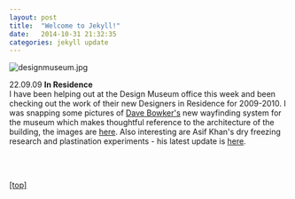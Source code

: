 ```yaml
---
layout: post
title:  "Welcome to Jekyll!"
date:   2014-10-31 21:32:35
categories: jekyll update
---
```


<p><p>


<img src="jpg/designmuseum.jpg" alt="designmuseum.jpg" />

<p>22.09.09 <strong>In Residence</strong>
<br>I have been helping out at the Design Museum office this week and been checking out the work of their new Designers in Residence for 2009-2010.  I was snapping some pictures of <a class="light-grey-link" href="http://www.designingthenews.com/about" target="self">Dave Bowker's</a> new wayfinding system for the museum which makes thoughtful reference to the architecture of the building, the images are <a class="light-grey-link" href="http://www.flickr.com/photos/30980611@N02/" target="self">here</a>.  Also interesting are Asif Khan's dry freezing research and plastination experiments - his latest update is <a class="light-grey-link" href="http://inresidence.designmuseum.org/updates/2009/9/15/freeze-drying.html" target="self">here</a>.</p>
<br>

<br>
<p><a href="index.html">[top]</a><p>
<br>
